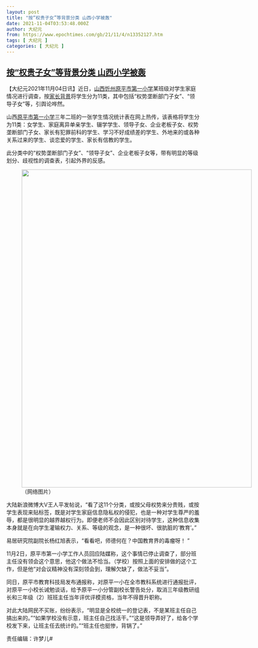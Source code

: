 ```yaml
---
layout: post
title: "按“权贵子女”等背景分类 山西小学被轰"
date: 2021-11-04T03:53:48.000Z
author: 大纪元
from: https://www.epochtimes.com/gb/21/11/4/n13352127.htm
tags: [ 大纪元 ]
categories: [ 大纪元 ]
---
```

<!--1635998028000-->
[按“权贵子女”等背景分类 山西小学被轰](https://www.epochtimes.com/gb/21/11/4/n13352127.htm)
------

<div>
<p>【大纪元2021年11月04日讯】近日，<a href="https://www.epochtimes.com/gb/tag/%E5%B1%B1%E8%A5%BF%E5%BF%BB%E5%B7%9E.html">山西忻州</a><a href="https://www.epochtimes.com/gb/tag/%E5%8E%9F%E5%B9%B3%E5%B8%82%E7%AC%AC%E4%B8%80%E5%B0%8F%E5%AD%A6.html">原平市第一小学</a>某班级对学生家庭情况进行调查，按<a href="https://www.epochtimes.com/gb/tag/%E5%AE%B6%E9%95%BF%E8%83%8C%E6%99%AF.html">家长背景</a>将学生分为11类，其中包括“权势垄断部门子女”、“领导子女”等，引舆论哗然。</p><p>山西<a href="https://www.epochtimes.com/gb/tag/%E5%8E%9F%E5%B9%B3%E5%B8%82%E7%AC%AC%E4%B8%80%E5%B0%8F%E5%AD%A6.html">原平市第一小学</a>三年二班的一张学生情况统计表在网上热传，该表格将学生分为11类：女学生、家庭离异单亲学生、辍学学生、领导子女、企业老板子女、权势垄断部门子女、家长有犯罪前科的学生、学习不好成绩差的学生、外地来的或各种关系过来的学生、谈恋爱的学生、家长有信教的学生。</p><p>此分类中的“权势垄断部门子女”、“领导子女”、企业老板子女等，带有明显的等级划分、歧视性的调查表，引起外界的反感。</p><figure id="attachment_13352148" aria-describedby="caption-attachment-13352148" style="width: 600px" class="wp-caption aligncenter"><a target="_blank" href="https://i.epochtimes.com/assets/uploads/2021/11/id13352148-333398161862781a2628d95320d3.jpg"><img class="size-large wp-image-13352148" src="https://i.epochtimes.com/assets/uploads/2021/11/id13352148-333398161862781a2628d95320d3-600x831.jpg" alt="" width="600" height="831" /></a><figcaption id="caption-attachment-13352148" class="wp-caption-text">（网络图片）</figcaption></figure><p>大陆新浪微博大V王人平发帖说，“看了这11个分类，或按父母权势来分贵贱，或按学生表现来贴标签，既是对学生家庭信息隐私权的侵犯，也是一种对学生尊严的羞辱，都是很明显的越界越权行为。即便老师不会因此区别对待学生，这种信息收集本身就是在向学生灌输权力、关系、等级的观念，是一种很坏、很肮脏的‘教育’。”</p><p>易居研究院副院长杨红旭表示，“看看吧，师德何在？中国教育界的毒瘤呀！ ”</p><p>11月2日，原平市第一小学工作人员回应陆媒称，这个事情已停止调查了，部分班主任没有领会这个意思，他这个做法不恰当。（学校）按照上面的安排做的这个工作，但是他“对会议精神没有深刻领会到，理解欠缺了，做法不妥当”。</p><p>同日，原平市教育科技局发布通报称，对原平一小在全市教科系统进行通报批评，对原平一小校长诫勉谈话，给予原平一小分管副校长警告处分，取消三年级教研组长和三年级（2）班班主任当年评优评模资格，当年不得晋升职称。</p><p>对此大陆网民不买账，纷纷表示，“明显是全校统一的登记表，不是某班主任自己搞出来的。”“如果学校没有示意，班主任自己找活干。”“这是领导弄好了，给各个学校发下来，让班主任去统计的。”“班主任也挺惨，背锅了。”</p><p>责任编辑：许梦儿#</p>
</div>
